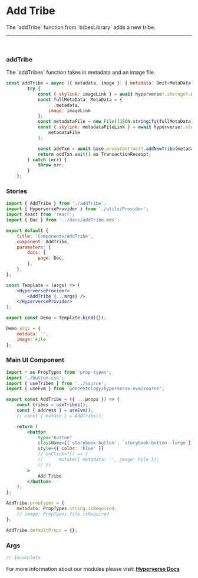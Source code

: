 # Add Tribe

<p> The `addTribe` function from `tribesLibrary` adds a new tribe. </p>

---

<br>

### addTribe

<p> The `addTribes` function takes in metadata and an image file. </p>

```jsx
const addTribe = async ({ metadata, image }: { metadata: Omit<MetaData, 'image'>, image: File }) => {
		try {
			const { skylink: imageLink } = await hyperverse!.storage!.uploadFile(image);
			const fullMetaData: MetaData = {
				...metadata,
				image: imageLink
			};
			const metadataFile = new File([JSON.stringify(fullMetaData)], 'metadata.json');
			const { skylink: metadataFileLink } = await hyperverse!.storage!.uploadFile(
				metadataFile
			);

			const addTxn = await base.proxyContract?.addNewTribe(metadataFileLink);
			return addTxn.wait() as TransactionReceipt;
		} catch (err) {
			throw err;
		}
	};
```

### Stories

```jsx
import { AddTribe } from './addTribe';
import { HyperverseProvider } from './utils/Provider';
import React from 'react';
import { Doc } from '../docs/addTribe.mdx';

export default {
	title: 'Components/AddTribe',
	component: AddTribe,
	parameters: {
		docs: {
			page: Doc,
		},
	},
};

const Template = (args) => (
	<HyperverseProvider>
		<AddTribe {...args} />
	</HyperverseProvider>
);

export const Demo = Template.bind({});

Demo.args = {
    metdata: '',
    image: File
};
```

### Main UI Component

```jsx
import * as PropTypes from 'prop-types';
import './button.css';
import { useTribes } from '../source';
import { useEvm } from '@decentology/hyperverse-evm/source';

export const AddTribe = ({ ...props }) => {
	const tribes = useTribes();
	const { address } = useEvm();
	// const { mutate } = AddTribe();

	return (
		<button
			type="button"
			className={['storybook-button', `storybook-button--large`].join(' ')}
			style={{ color: 'blue' }}
			// onClick={() => {
			// 		mutate({ metadata: '', image: File });
			// }}
		>
			Add Tribe
		</button>
	);
};

AddTribe.propTypes = {
    metadata: PropTypes.string.isRequired,
    // image: PropTypes.file.isRequired
};

AddTribe.defaultProps = {};
```

### Args

```jsx
// Incomplete
```

For more information about our modules please visit: [**Hyperverse Docs**](docs.hyperverse.dev)

